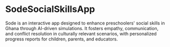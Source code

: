# SodeSocialSkillsApp
Sode is an interactive app designed to enhance preschoolers' social skills in Ghana through AI-driven simulations. It fosters empathy, communication, and conflict resolution in culturally relevant scenarios, with personalized progress reports for children, parents, and educators.
